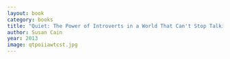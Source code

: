 ```yaml
---
layout: book
category: books
title: "Quiet: The Power of Introverts in a World That Can't Stop Talking"
author: Susan Cain
year: 2013
image: qtpoiiawtcst.jpg
---
```

